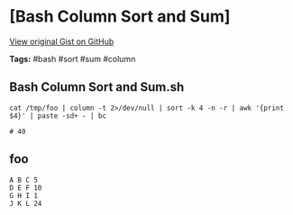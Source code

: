 # [Bash Column Sort and Sum] 

[View original Gist on GitHub](https://gist.github.com/Integralist/65205295a2026c0f12fdb51630ec085b)

**Tags:** #bash #sort #sum #column

## Bash Column Sort and Sum.sh

```shell
cat /tmp/foo | column -t 2>/dev/null | sort -k 4 -n -r | awk '{print $4}' | paste -sd+ - | bc

# 40
```

## foo

```text
A B C 5
D E F 10
G H I 1
J K L 24
```

